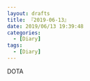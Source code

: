 ```yaml
---
layout: drafts
title: 『2019-06-13』
date: 2019/06/13 19:39:48
categories:
  - [Diary]
tags:
  - [Diary]
---
```


DOTA
